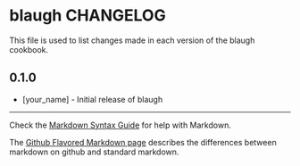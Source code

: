 blaugh CHANGELOG
================

This file is used to list changes made in each version of the blaugh cookbook.

0.1.0
-----
- [your_name] - Initial release of blaugh

- - -
Check the [Markdown Syntax Guide](http://daringfireball.net/projects/markdown/syntax) for help with Markdown.

The [Github Flavored Markdown page](http://github.github.com/github-flavored-markdown/) describes the differences between markdown on github and standard markdown.
